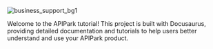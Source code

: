 ![business_support_bg1](https://github.com/user-attachments/assets/f1604809-a15d-4028-862a-35bf15fa89af)

Welcome to the APIPark tutorial! This project is built with Docusaurus, providing detailed documentation and tutorials to help users better understand and use your APIPark product.
